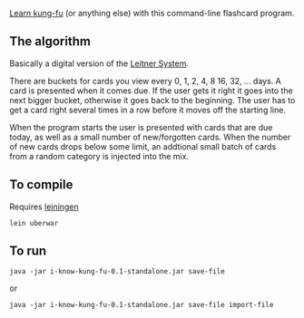 [Learn kung-fu](http://www.youtube.com/watch?v=6vMO3XmNXe4) (or anything else) with this command-line flashcard program.

## The algorithm

Basically a digital version of the [Leitner System](http://en.wikipedia.org/wiki/Leitner_system).

There are buckets for cards you view every 0, 1, 2, 4, 8 16, 32, ... days.  A
card is presented when it comes due.  If the user gets it right it goes into
the next bigger bucket, otherwise it goes back to the beginning.  The user has
to get a card right several times in a row before it moves off the starting line.

When the program starts the user is presented with cards that are due today, as
well as a small number of new/forgotten cards.  When the number of new cards
drops below some limit, an addtional small batch of cards from a random
category is injected into the mix.

## To compile

Requires [leiningen](https://github.com/technomancy/leiningen)

    lein uberwar

## To run

    java -jar i-know-kung-fu-0.1-standalone.jar save-file

or

    java -jar i-know-kung-fu-0.1-standalone.jar save-file import-file
